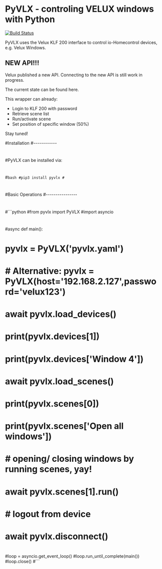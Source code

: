 PyVLX - controling VELUX windows with Python
============================================

[![Build Status](https://travis-ci.org/Julius2342/pyvlx.svg?branch=master)](https://travis-ci.org/Julius2342/pyvlx)

PyVLX uses the Velux KLF 200 interface to control io-Homecontrol devices, e.g. Velux Windows.

NEW API!!!
----------

Velux published a new API. Connecting to the new API is still work in progress.

The current state can be found here.

This wrapper can already:

* Login to KLF 200 with password
* Retrieve scene list
* Run/activate scene
* Set position of specific window (50%)

Stay tuned!

#Installation
#------------
#
#PyVLX can be installed via:
#
#```bash
#pip3 install pyvlx
#```
#
#
#Basic Operations
#----------------
#
#```python
#from pyvlx import PyVLX
#import asyncio
#
#async def main():
#    pyvlx = PyVLX('pyvlx.yaml') 
#    # Alternative: pyvlx = PyVLX(host='192.168.2.127',password='velux123')
#
#    await pyvlx.load_devices()
#    print(pyvlx.devices[1])
#    print(pyvlx.devices['Window 4'])
#
#    await pyvlx.load_scenes()
#    print(pyvlx.scenes[0])
#    print(pyvlx.scenes['Open all windows'])
#
#    # opening/ closing windows by running scenes, yay!
#    await pyvlx.scenes[1].run()
#
#    # logout from device
#    await pyvlx.disconnect()
#
#loop = asyncio.get_event_loop()
#loop.run_until_complete(main())
#loop.close()
#```
#
#
#
#


